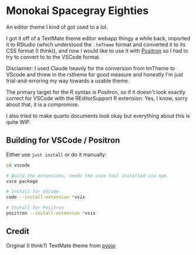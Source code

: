 # Monokai Spacegray Eighties

An editor theme I kind of got used to a lot.

I got it off of a TextMate theme editor webapp thingy a while back, imported it to RStudio 
(which understood the `.tmTheme` format and converted it to its CSS format (I think)), 
and now I would like to use it with [Positron](https://positron.posit.co/) so I had to try 
to convert to to the VSCode format.

Disclaimer: I used Claude heavily for the conversion from tmTheme to VScode and threw in the 
rstheme for good measure and honestly I'm just trial-and-erroring my way towards a usable theme.

The primary target for the R syntax is Positron, so if it doesn't look exactly correct for VSCode with the REditorSupport R extension: Yes, I know, sorry about that, it is a compromise.

I also tried to make quarto documents look okay but everything about this is quite WIP.

## Building for VSCode / Positron

Either use `just install` or do it manually:

```sh
cd vscode

# Build the extensions, needs the vsce tool installed via npm.
vsce package

# Install for VSCode
code --install-extension *vsix

# Install for Positron
positron --install-extension *vsix
```


## Credit

Original (I think?) TextMate theme from [pyoio](https://github.com/pyoio/monokai-spacegray)
